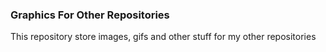 ### Graphics For Other Repositories

This repository store images, gifs and other stuff for my other repositories
